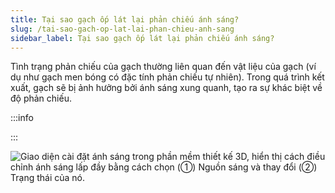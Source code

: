 ```yaml
---
title: Tại sao gạch ốp lát lại phản chiếu ánh sáng?
slug: /tai-sao-gach-op-lat-lai-phan-chieu-anh-sang
sidebar_label: Tại sao gạch ốp lát lại phản chiếu ánh sáng?
---
```


Tình trạng phản chiếu của gạch thường liên quan đến vật liệu của gạch (ví dụ như gạch men bóng có đặc tính phản chiếu tự nhiên). Trong quá trình kết xuất, gạch sẽ bị ảnh hưởng bởi ánh sáng xung quanh, tạo ra sự khác biệt về độ phản chiếu. 

:::info

:::

![Giao diện cài đặt ánh sáng trong phần mềm thiết kế 3D, hiển thị cách điều chỉnh ánh sáng lấp đầy bằng cách chọn (①) Nguồn sáng và thay đổi (②) Trạng thái của nó.](https://storage.googleapis.com/jegavn_kb/image_jegavn/672.1.jpg)